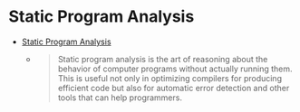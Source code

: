 Static Program Analysis
=======================

* [Static Program Analysis](https://cs.au.dk/~amoeller/spa/)
    * > Static program analysis is the art of reasoning about the behavior of computer programs without actually running them. This is useful not only in optimizing compilers for producing efficient code but also for automatic error detection and other tools that can help programmers. 
